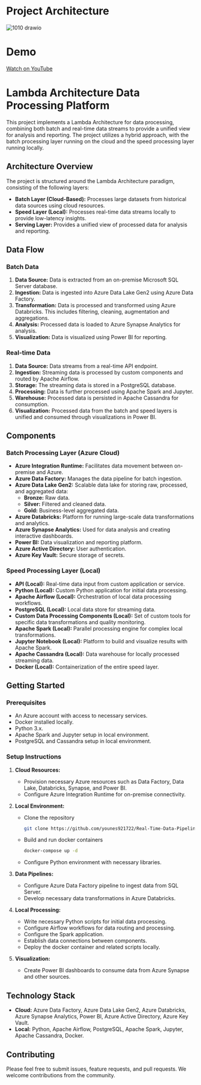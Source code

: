 # Project Architecture
![1010 drawio](https://github.com/user-attachments/assets/f221d5df-98ed-4a5a-8574-845b188cd23c)

# Demo
[Watch on YouTube](https://www.youtube.com/watch?v=r1FkifkOdvA)
# Lambda Architecture Data Processing Platform

This project implements a Lambda Architecture for data processing, combining both batch and real-time data streams to provide a unified view for analysis and reporting. The project utilizes a hybrid approach, with the batch processing layer running on the cloud and the speed processing layer running locally.

## Architecture Overview

The project is structured around the Lambda Architecture paradigm, consisting of the following layers:

*   **Batch Layer (Cloud-Based):** Processes large datasets from historical data sources using cloud resources.
*   **Speed Layer (Local):** Processes real-time data streams locally to provide low-latency insights.
*   **Serving Layer:** Provides a unified view of processed data for analysis and reporting.

## Data Flow

### Batch Data

1.  **Data Source:** Data is extracted from an on-premise Microsoft SQL Server database.
2.  **Ingestion:** Data is ingested into Azure Data Lake Gen2 using Azure Data Factory.
3.  **Transformation:** Data is processed and transformed using Azure Databricks. This includes filtering, cleaning, augmentation and aggregations.
4.  **Analysis:** Processed data is loaded to Azure Synapse Analytics for analysis.
5.  **Visualization:** Data is visualized using Power BI for reporting.

### Real-time Data

1.  **Data Source:** Data streams from a real-time API endpoint.
2.  **Ingestion:** Streaming data is processed by custom components and routed by Apache Airflow.
3.  **Storage:** The streaming data is stored in a PostgreSQL database.
4.  **Processing:** Data is further processed using Apache Spark and Jupyter.
5.  **Warehouse:** Processed data is persisted in Apache Cassandra for consumption.
6.  **Visualization:** Processed data from the batch and speed layers is unified and consumed through visualizations in Power BI.

## Components

### Batch Processing Layer (Azure Cloud)

*   **Azure Integration Runtime:** Facilitates data movement between on-premise and Azure.
*   **Azure Data Factory:** Manages the data pipeline for batch ingestion.
*   **Azure Data Lake Gen2:** Scalable data lake for storing raw, processed, and aggregated data:
    *   **Bronze:** Raw data.
    *   **Silver:** Filtered and cleaned data.
    *   **Gold:** Business-level aggregated data.
*   **Azure Databricks:** Platform for running large-scale data transformations and analytics.
*   **Azure Synapse Analytics:** Used for data analysis and creating interactive dashboards.
*   **Power BI:** Data visualization and reporting platform.
*   **Azure Active Directory:** User authentication.
*   **Azure Key Vault:** Secure storage of secrets.

### Speed Processing Layer (Local)

*   **API (Local):** Real-time data input from custom application or service.
*   **Python (Local):** Custom Python application for initial data processing.
*   **Apache Airflow (Local):** Orchestration of local data processing workflows.
*   **PostgreSQL (Local):** Local data store for streaming data.
*   **Custom Data Processing Components (Local):** Set of custom tools for specific data transformations and quality monitoring.
*   **Apache Spark (Local):** Parallel processing engine for complex local transformations.
*   **Jupyter Notebook (Local):** Platform to build and visualize results with Apache Spark.
*   **Apache Cassandra (Local):** Data warehouse for locally processed streaming data.
*   **Docker (Local):** Containerization of the entire speed layer.

## Getting Started

### Prerequisites

*   An Azure account with access to necessary services.
*   Docker installed locally.
*   Python 3.x.
*   Apache Spark and Jupyter setup in local environment.
*   PostgreSQL and Cassandra setup in local environment.

### Setup Instructions

1.  **Cloud Resources:**
    *   Provision necessary Azure resources such as Data Factory, Data Lake, Databricks, Synapse, and Power BI.
    *   Configure Azure Integration Runtime for on-premise connectivity.

2.  **Local Environment:**
    *   Clone the repository
        ```bash
        git clone https://github.com/younes921722/Real-Time-Data-Pipeline.git
        ```
    *   Build and run docker containers
        ```bash
        docker-compose up -d
        ```
    *   Configure Python environment with necessary libraries.

3.  **Data Pipelines:**
    *   Configure Azure Data Factory pipeline to ingest data from SQL Server.
    *   Develop necessary data transformations in Azure Databricks.

4.  **Local Processing:**
    *   Write necessary Python scripts for initial data processing.
    *   Configure Airflow workflows for data routing and processing.
    *   Configure the Spark application.
    *   Establish data connections between components.
    *   Deploy the docker container and related scripts locally.

5.  **Visualization:**
    *   Create Power BI dashboards to consume data from Azure Synapse and other sources.

## Technology Stack

*   **Cloud:** Azure Data Factory, Azure Data Lake Gen2, Azure Databricks, Azure Synapse Analytics, Power BI, Azure Active Directory, Azure Key Vault.
*   **Local:** Python, Apache Airflow, PostgreSQL, Apache Spark, Jupyter, Apache Cassandra, Docker.

## Contributing

Please feel free to submit issues, feature requests, and pull requests. We welcome contributions from the community.
